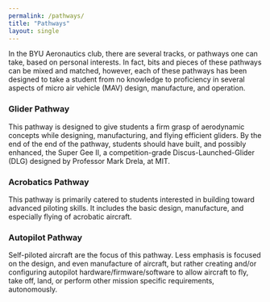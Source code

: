 ```yaml
---
permalink: /pathways/
title: "Pathways"
layout: single
---
```


In the BYU Aeronautics club, there are several tracks, or pathways one can take, based on personal interests. In fact, bits and pieces of these pathways can be mixed and matched, however, each of these pathways has been designed to take a student from no knowledge to proficiency in several aspects of micro air vehicle (MAV) design, manufacture, and operation.

### Glider Pathway
This pathway is designed to give students a firm grasp of aerodynamic concepts while designing, manufacturing, and flying efficient gliders. By the end of the end of the pathway, students should have built, and possibly enhanced, the Super Gee II, a competition-grade Discus-Launched-Glider (DLG) designed by Professor Mark Drela, at MIT.

### Acrobatics Pathway
This pathway is primarily catered to students interested in building toward advanced piloting skills.  It includes the basic design, manufacture, and especially flying of acrobatic aircraft.

### Autopilot Pathway
Self-piloted aircraft are the focus of this pathway. Less emphasis is focused on the design, and even manufacture of aircraft, but rather creating and/or configuring autopilot hardware/firmware/software to allow aircraft to fly, take off, land, or perform other mission specific requirements, autonomously.